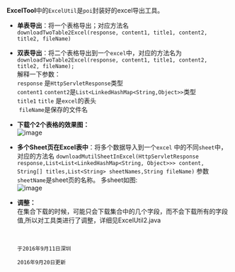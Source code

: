 **ExcelTool**中的`ExcelUtil`是`poi`封装好的excel导出工具。
- **单表导出**：将一个表格导出；对应方法名`downloadTwoTable2Excel(response, content1, title1, content2, title2, fileName)`
- **双表导出**：将二个表格导出到一个`excel`中，对应的方法名为`downloadTwoTable2Excel(response, content1, title1, content2, title2, fileName);`<br/>
  解释一下参数：<br/>
  `response` 是`HttpServletResponse`类型<br/>
  `content1` `content2`是`List<LinkedHashMap<String,Object>>`类型<br/>
  `title1` `title` 是`excel`的表头<br/>
  `fileName`是保存的文件名<br/>
- **下载个2个表格的效果图：**<br/>
![image](https://github.com/12-09/ExcelTool/blob/master/ExcelTool/WebContent/WEB-INF/images/ExcelTool.png)<br/>
- **多个Sheet页在Excel表中**：将多个数据导入到一个`excel` 中的不同`sheet`中，对应的方法名
`downloadMutilSheetInExcel(HttpServletResponse response,List<List<LinkedHashMap<String, Object>>> content, String[] titles,List<String> sheetNames,String fileName)`
参数`sheetName`是sheet页的名称。
多sheet如图:<br/>
![image](https://github.com/12-09/ExcelTool/blob/master/ExcelTool/WebContent/WEB-INF/images/sheetExcel.png)<br/>

- **调整：**<br/>
    在集合下载的时候，可能只会下载集合中的几个字段，而不会下载所有的字段值,所以对工具类进行了调整，详细见ExcelUtil2.java
                                                                                        
                                                                                        
                                                                                          于2016年9月11日深圳
                                                                                            2016年9月20日更新




